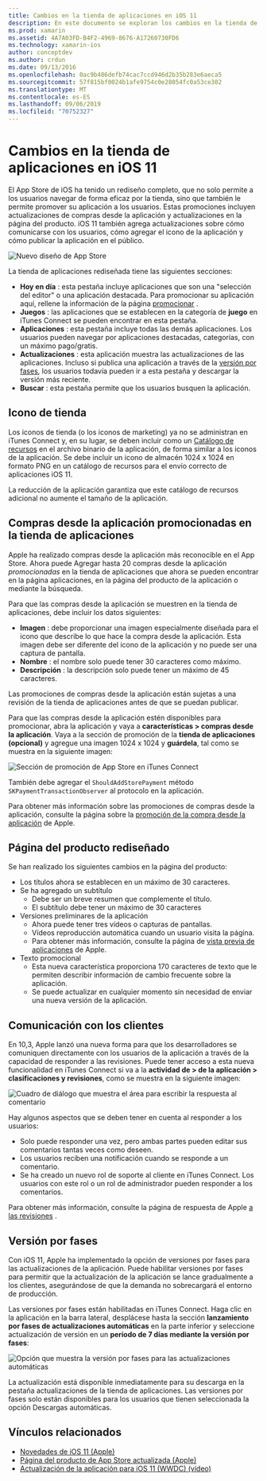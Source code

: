 ```yaml
---
title: Cambios en la tienda de aplicaciones en iOS 11
description: En este documento se exploran los cambios en la tienda de aplicaciones en iOS 11. Describe el icono de almacén de una aplicación, las compras desde la aplicación promocionadas, la página de productos rediseñada, la comunicación con los clientes y las versiones por fases.
ms.prod: xamarin
ms.assetid: 4A7A03FD-B4F2-4969-8676-A17260730FD6
ms.technology: xamarin-ios
author: conceptdev
ms.author: crdun
ms.date: 09/13/2016
ms.openlocfilehash: 0ac9b486defb74cac7ccd946d2b35b283e6aeca5
ms.sourcegitcommit: 57f815bf0024b1afe9754c0e28054fc0a53ce302
ms.translationtype: MT
ms.contentlocale: es-ES
ms.lasthandoff: 09/06/2019
ms.locfileid: "70752327"
---
```

# <a name="app-store-changes-in-ios-11"></a>Cambios en la tienda de aplicaciones en iOS 11

El App Store de iOS ha tenido un rediseño completo, que no solo permite a los usuarios navegar de forma eficaz por la tienda, sino que también le permite promover su aplicación a los usuarios. Estas promociones incluyen actualizaciones de compras desde la aplicación y actualizaciones en la página del producto. iOS 11 también agrega actualizaciones sobre cómo comunicarse con los usuarios, cómo agregar el icono de la aplicación y cómo publicar la aplicación en el público.

![Nuevo diseño de App Store](app-store-changes-images/image3.jpg)

La tienda de aplicaciones rediseñada tiene las siguientes secciones:

- **Hoy en día** : esta pestaña incluye aplicaciones que son una "selección del editor" o una aplicación destacada. Para promocionar su aplicación aquí, rellene la información de la página [promocionar](https://developer.apple.com//contact/app-store/promote/) .
- **Juegos** : las aplicaciones que se establecen en la categoría de **juego** en iTunes Connect se pueden encontrar en esta pestaña.
- **Aplicaciones** : esta pestaña incluye todas las demás aplicaciones. Los usuarios pueden navegar por aplicaciones destacadas, categorías, con un máximo pago/gratis.
- **Actualizaciones** : esta aplicación muestra las actualizaciones de las aplicaciones. Incluso si publica una aplicación a través de la [versión por fases](#Phased_Release), los usuarios todavía pueden ir a esta pestaña y descargar la versión más reciente.
- **Buscar** : esta pestaña permite que los usuarios busquen la aplicación.

## <a name="store-icon"></a>Icono de tienda

Los iconos de tienda (o los iconos de marketing) ya no se administran en iTunes Connect y, en su lugar, se deben incluir como un [Catálogo de recursos](~/ios/app-fundamentals/images-icons/app-icons.md) en el archivo binario de la aplicación, de forma similar a los iconos de la aplicación. Se debe incluir un icono de almacén 1024 x 1024 en formato PNG en un catálogo de recursos para el envío correcto de aplicaciones iOS 11.

La reducción de la aplicación garantiza que este catálogo de recursos adicional no aumente el tamaño de la aplicación.

## <a name="in-app-purchases-promoted-in-the-app-store"></a>Compras desde la aplicación promocionadas en la tienda de aplicaciones

Apple ha realizado compras desde la aplicación más reconocible en el App Store. Ahora puede Agregar hasta 20 compras desde la aplicación _promocionadas_ en la tienda de aplicaciones que ahora se pueden encontrar en la página aplicaciones, en la página del producto de la aplicación o mediante la búsqueda.

Para que las compras desde la aplicación se muestren en la tienda de aplicaciones, debe incluir los datos siguientes:

- **Imagen** : debe proporcionar una imagen especialmente diseñada para el icono que describe lo que hace la compra desde la aplicación. Esta imagen debe ser diferente del icono de la aplicación y no puede ser una captura de pantalla.
- **Nombre** : el nombre solo puede tener 30 caracteres como máximo.
- **Descripción** : la descripción solo puede tener un máximo de 45 caracteres.

Las promociones de compras desde la aplicación están sujetas a una revisión de la tienda de aplicaciones antes de que se puedan publicar.

Para que las compras desde la aplicación estén disponibles para promocionar, abra la aplicación y vaya a **características > compras desde la aplicación**. Vaya a la sección de promoción de la **tienda de aplicaciones (opcional)** y agregue una imagen 1024 x 1024 y **guárdela**, tal como se muestra en la siguiente imagen:

![Sección de promoción de App Store en iTunes Connect](app-store-changes-images/image4.png)

También debe agregar el `ShouldAddStorePayment` método `SKPaymentTransactionObserver` al protocolo en la aplicación.

Para obtener más información sobre las promociones de compras desde la aplicación, consulte la página sobre la [promoción de la compra desde la aplicación](https://developer.apple.com/app-store/promoting-in-app-purchases/) de Apple.

## <a name="redesigned-product-page"></a>Página del producto rediseñado

Se han realizado los siguientes cambios en la página del producto:

- Los títulos ahora se establecen en un máximo de 30 caracteres.
- Se ha agregado un subtítulo
  - Debe ser un breve resumen que complemente el título.
  - El subtítulo debe tener un máximo de 30 caracteres
- Versiones preliminares de la aplicación
  - Ahora puede tener tres vídeos o capturas de pantallas.
  - Vídeos reproducción automática cuando un usuario visita la página.
  - Para obtener más información, consulte la página de [vista previa de aplicaciones](https://developer.apple.com/app-store/app-previews/) de Apple.
- Texto promocional
  - Esta nueva característica proporciona 170 caracteres de texto que le permiten describir información de cambio frecuente sobre la aplicación.
  - Se puede actualizar en cualquier momento sin necesidad de enviar una nueva versión de la aplicación.

## <a name="customer-communication"></a>Comunicación con los clientes

En 10,3, Apple lanzó una nueva forma para que los desarrolladores se comuniquen directamente con los usuarios de la aplicación a través de la capacidad de responder a las revisiones. Puede tener acceso a esta nueva funcionalidad en iTunes Connect si va a la **actividad de > de la aplicación > clasificaciones y revisiones**, como se muestra en la siguiente imagen:

![Cuadro de diálogo que muestra el área para escribir la respuesta al comentario](app-store-changes-images/image5.png)

Hay algunos aspectos que se deben tener en cuenta al responder a los usuarios:

- Solo puede responder una vez, pero ambas partes pueden editar sus comentarios tantas veces como deseen.
- Los usuarios reciben una notificación cuando se responde a un comentario.
- Se ha creado un nuevo rol de soporte al cliente en iTunes Connect. Los usuarios con este rol o un rol de administrador pueden responder a los comentarios.

Para obtener más información, consulte la página de respuesta de Apple [a las revisiones](https://developer.apple.com/app-store/responding-to-reviews/) .

<a name="Phased_Release"/>

## <a name="phased-release"></a>Versión por fases

Con iOS 11, Apple ha implementado la opción de versiones por fases para las actualizaciones de la aplicación. Puede habilitar versiones por fases para permitir que la actualización de la aplicación se lance gradualmente a los clientes, asegurándose de que la demanda no sobrecargará el entorno de producción.

Las versiones por fases están habilitadas en iTunes Connect. Haga clic en la aplicación en la barra lateral, desplácese hasta la sección **lanzamiento por fases de actualizaciones automáticas** en la parte inferior y seleccione actualización de versión en un **período de 7 días mediante la versión por fases**:

![Opción que muestra la versión por fases para las actualizaciones automáticas](app-store-changes-images/image6.png)

La actualización está disponible inmediatamente para su descarga en la pestaña actualizaciones de la tienda de aplicaciones. Las versiones por fases solo están disponibles para los usuarios que tienen seleccionada la opción Descargas automáticas.

## <a name="related-links"></a>Vínculos relacionados

- [Novedades de iOS 11 (Apple)](https://developer.apple.com/ios/)
- [Página del producto de App Store actualizada (Apple)](https://developer.apple.com/app-store/product-page/)
- [Actualización de la aplicación para iOS 11 (WWDC) (vídeo)](https://developer.apple.com/videos/play/wwdc2017/204/)
